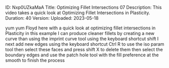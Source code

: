 ID: Nxp0UZkaMaA
Title: Optimizing Fillet Intersections 07
Description: This video takes a quick look at Optimizing Fillet Intersections in Plasticity.
Duration: 40
Version: 
Uploaded: 2023-05-18

yum yum Floyd here with a quick look at
optimizing fillet intersections in Plasticity
in this example I can produce
cleaner fillets by creating a new curve
than using the imprint curve tool using
the keyboard shortcut shift I next add
new edges using the keyboard shortcut
Ctrl R to use the iso param tool
then select these faces and press shift
X to delete them
then select the boundary edges and use
the patch hole tool with the fill
preference at the smooth to finish the
process
